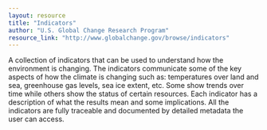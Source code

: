 ```yaml
---
layout: resource
title: "Indicators"
author: "U.S. Global Change Research Program"
resource_link: "http://www.globalchange.gov/browse/indicators"
---
```


A collection of indicators that can be used to understand how the environment is changing. The indicators communicate some of the key aspects of how the climate is changing such as: temperatures over land and sea, greenhouse gas levels, sea ice extent, etc. Some show trends over time while others show the status of certain resources. Each indicator has a description of what the results mean and some implications. All the indicators are fully traceable and documented by detailed metadata the user can access.